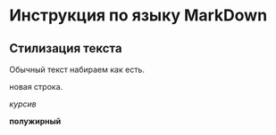 # Инструкция по языку MarkDown

## Стилизация текста

Обычный текст набираем как есть.

новая строка.

*курсив*

**полужирный**
